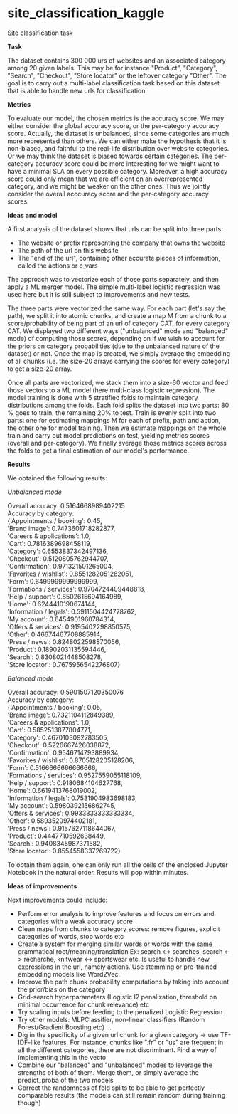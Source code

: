 # site_classification_kaggle
Site classification task

**Task**

The dataset contains 300 000 urs of websites and an associated category among 20 given labels. This may be for instance "Product", "Category", "Search", "Checkout", "Store locator" or the leftover category "Other". The goal is to carry out a multi-label classification task based on this dataset that is able to handle new urls for classification.

**Metrics**

To evaluate our model, the chosen metrics is the accuracy score. We may either consider the global accuracy score, or the per-category accuracy score. Actually, the dataset is unbalanced, since some categories are much more represented than others. We can either make the hypothesis that it is non-biased, and faithful to the real-life distribution over website categories. Or we may think the dataset is biased towards certain categories. The per-category accuracy score could be more interesting for we might want to have a minimal SLA on every possible category. Moreover, a high accuracy score could only mean that we are efficient on an overrepresented category, and we might be weaker on the other ones. Thus we jointly consider the overall acccuracy score and the per-category accuracy scores.

**Ideas and model**

A first analysis of the dataset shows that urls can be split into three parts:<br>
- The website or prefix representing the company that owns the website<br>
- The path of the url on this website<br>
- The "end of the url", containing other accurate pieces of information, called the actions or c_vars<br>

The approach was to vectorize each of those parts separately, and then apply a ML merger model. The simple multi-label logistic regression was used here but it is still subject to improvements and new tests.

The three parts were vectorized the same way. For each part (let's say the path), we split it into atomic chunks, and create a map M from a chunk to a score/probability of being part of an url of category CAT, for every category CAT. We displayed two different ways ("unbalanced" mode and "balanced" mode) of computing those scores, depending on if we wish to account for the priors on category probabilities (due to the unbalanced nature of the dataset) or not. Once the map is created, we simply average the embedding of all chunks (i.e. the size-20 arrays carrying the scores for every category) to get a size-20 array.

Once all parts are vectorized, we stack them into a size-60 vector and feed those vectors to a ML model (here multi-class logistic regression). The model training is done with 5 stratified folds to maintain category distributions among the folds. Each fold splits the dataset into two parts: 80 % goes to train, the remaining 20% to test. Train is evenly split into two parts: one for estimating mappings M for each of prefix, path and action, the other one for model training. Then we estimate mappings on the whole train and carry out model predictions on test, yielding metrics scores (overall and per-category). We finally average those metrics scores across the folds to get a final estimation of our model's performance.

**Results**

We obtained the following results:

*Unbalanced mode*

Overall accuracy: 0.5164668989402215<br>
Accuracy by category:<br>
{'Appointments / booking': 0.45,<br>
 'Brand image': 0.7473601718282877,<br>
 'Careers & applications': 1.0,<br>
 'Cart': 0.7816389698458119,<br>
 'Category': 0.6553837342497136,<br>
 'Checkout': 0.5120805762944707,<br>
 'Confirmation': 0.971321501265004,<br>
 'Favorites / wishlist': 0.8551282051282051,<br>
 'Form': 0.6499999999999999,<br>
 'Formations / services': 0.9704724409448818,<br>
 'Help / support': 0.8502615694164989,<br>
 'Home': 0.6244410190674144,<br>
 'Information / legals': 0.5911504424778762,<br>
 'My account': 0.6454901960784314,<br>
 'Offers & services': 0.9195402298850575,<br>
 'Other': 0.46674467708885914,<br>
 'Press / news': 0.8248022598870056,<br>
 'Product': 0.18902031135594446,<br>
 'Search': 0.8308021448508278,<br>
 'Store locator': 0.7675956542276807}
 
*Balanced mode*

Overall accuracy: 0.5901507120350076<br>
Accuracy by category:<br>
{'Appointments / booking': 0.05,<br>
 'Brand image': 0.7321104112849389,<br>
 'Careers & applications': 1.0,<br>
 'Cart': 0.5852513877804771,<br>
 'Category': 0.4670103092783505,<br>
 'Checkout': 0.5226667426038872,<br>
 'Confirmation': 0.9546714793889934,<br>
 'Favorites / wishlist': 0.8705128205128206,<br>
 'Form': 0.5166666666666666,<br>
 'Formations / services': 0.9527559055118109,<br>
 'Help / support': 0.9180684104627768,<br>
 'Home': 0.6619413768019002,<br>
 'Information / legals': 0.7531904983698183,<br>
 'My account': 0.5980392156862745,<br>
 'Offers & services': 0.9933333333333334,<br>
 'Other': 0.5893520974402181,<br>
 'Press / news': 0.9157627118644067,<br>
 'Product': 0.4447710592638449,<br>
 'Search': 0.9408345987371582,<br>
 'Store locator': 0.8554558337269722}

To obtain them again, one can only run all the cells of the enclosed Jupyter Notebook in the natural order. Results will pop within minutes.

**Ideas of improvements**

Next improvements could include:

- Perform error analysis to improve features and focus on errors and categories with a weak accuracy score
- Clean maps from chunks to category scores: remove figures, explicit categories of words, stop words etc
- Create a system for merging similar words or words with the same grammatical root/meaning/translation Ex: search <-> searches, search <-> recherche, knitwear <-> sportswear etc. Is useful to handle new expressions in the url, namely actions. Use stemming or pre-trained embedding models like Word2Vec.
- Improve the path chunk probability computations by taking into account the prior/bias on the category
- Grid-search hyperparameters (Logistic l2 penalization, threshold on minimal occurrence for chunk relevance) etc
- Try scaling inputs before feeding to the penalized Logistic Regression
- Try other models: MLPClassifier, non-linear classifiers (Random Forest/Gradient Boosting etc) ...
- Dig in the specificity of a given url chunk for a given category -> use TF-IDF-like features. For instance, chunks like ".fr" or "us" are frequent in all the different categories, there are not discriminant. Find a way of implementing this in the vecto
- Combine our "balanced" and "unbalanced" modes to leverage the strengths of both of them. Merge them, or simply average the predict_proba of the two models
- Correct the randomness of fold splits to be able to get perfectly comparable results (the models can still remain random during training though)
